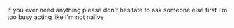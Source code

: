If you ever need anything please don't
hesitate to ask someone else first
I'm too busy acting like I'm not na&iuml;ive
